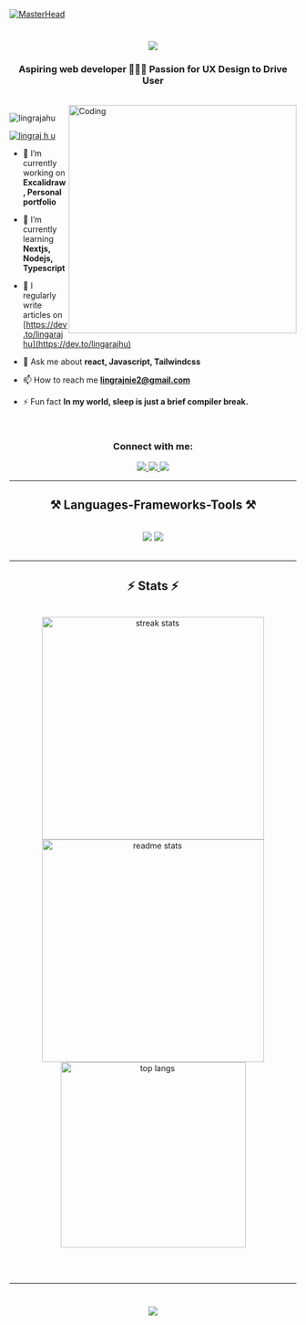 [![MasterHead](https://firebasestorage.googleapis.com/v0/b/flexi-coding.appspot.com/o/dempgi7-520f8d5f-63d4-4453-8822-dbc149ae27f8.gif?alt=media&token=91c0c7b2-93c3-4029-b011-1a8703c5730d)](https://rishavchanda.io)
<h1 align="center">
    <img src="https://readme-typing-svg.herokuapp.com/?font=Righteous&size=35&center=true&vCenter=true&width=500&height=70&duration=4000&lines=Hi+There!+👋;+I'm+Lingraj+H+U!;" />
</h1>
<h3 align="center">Aspiring web developer 👨🏽‍💻 Passion for UX Design to Drive User</h3>
<br/>
<img align="right" alt="Coding" width="400" src="https://cdn.dribbble.com/users/1162077/screenshots/3848914/programmer.gif" >

<p align="left"> <img src="https://komarev.com/ghpvc/?username=lingrajahu&label=Profile%20views&color=0e75b6&style=flat" alt="lingrajahu" /> </p>

<p align="left"> <a href="https://twitter.com/lingraj h u" target="blank"><img src="https://img.shields.io/twitter/follow/lingraj h u?logo=twitter&style=for-the-badge" alt="lingraj h u" /></a> </p>

- 🔭 I’m currently working on **Excalidraw, Personal portfolio**

- 🌱 I’m currently learning **Nextjs, Nodejs, Typescript**

- 📝 I regularly write articles on [https://dev.to/lingarajhu](https://dev.to/lingarajhu)

- 💬 Ask me about **react, Javascript, Tailwindcss**

- 📫 How to reach me **lingrajnie2@gmail.com**

- ⚡ Fun fact **In my world, sleep is just a brief compiler break.**

  <br/>

<h3 align="center">Connect with me:</h3>
<div align="center"> 
  <a href="mailto:lingrajnie2@gmail.com">
    <img src="https://img.shields.io/badge/Gmail-333333?style=for-the-badge&logo=gmail&logoColor=red" />
  </a>
  <a href="https://www.linkedin.com/in/lingrajhu/" target="_blank">
    <img src="https://img.shields.io/badge/LinkedIn-0077B5?style=for-the-badge&logo=linkedin&logoColor=white" target="_blank" />
  </a>
  <a href="https://dev.to/lingarajhu" target="_blank">
    <img src="https://img.shields.io/badge/devto-000000?style=for-the-badge&logo=devto&logoColor=black" target="_blank" />
  </a>
</div>

<hr/>

<h2 align="center">⚒️ Languages-Frameworks-Tools ⚒️</h2>
<br/>
<div align="center">
    <img src="https://skillicons.dev/icons?i=react,redux,mui,html,css,vscode,github,git,figma,tailwind" />
    <img src="https://skillicons.dev/icons?i=nodejs,javascript,typescript,express,firebase,appwrite,java,npm," /><br>
</div>

<br/>
<hr/>

<h2 align="center">⚡ Stats ⚡</h2>

<br/>
<div align=center>
  <img width=390 src="https://github-readme-streak-stats-salesp07.vercel.app/?user=lingarajhu&count_private=true&theme=react&border_radius=10" alt="streak stats"/>
  <img width=390 src="https://github-readme-stats-salesp07.vercel.app/api?username=lingarajhu&count_private=true&show_icons=true&theme=react&rank_icon=github&border_radius=10" alt="readme stats" />
  <br/>
  <img width=325 align="center" src="https://github-readme-stats-salesp07.vercel.app/api/top-langs/?username=lingarajhu&hide=HTML&langs_count=10&layout=compact&theme=react&border_radius=10&size_weight=0.5&count_weight=0.5&exclude_repo=github-readme-stats" alt="top langs" />
</div>

<br/><br/>

<hr/>

<h1 align="center">
    <img src="https://readme-typing-svg.herokuapp.com/?font=Righteous&size=35&center=true&vCenter=true&width=500&height=70&duration=4000&lines=Thanks+for+visiting!+👋" />
</h1>

<br/>

